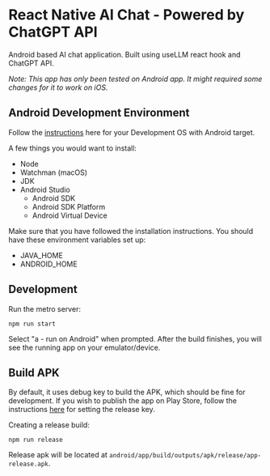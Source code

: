 # React Native AI Chat - Powered by ChatGPT API

Android based AI chat application. Built using useLLM react hook and ChatGPT API.

_Note: This app has only been tested on Android app. It might required some changes for it to work on iOS._

## Android Development Environment

Follow the [instructions](https://reactnative.dev/docs/environment-setup?os=macos&platform=android) here for your Development OS with Android target.

A few things you would want to install:

- Node
- Watchman (macOS)
- JDK
- Android Studio
  - Android SDK
  - Android SDK Platform
  - Android Virtual Device

Make sure that you have followed the installation instructions. You should have these environment variables set up:

- JAVA_HOME
- ANDROID_HOME

## Development

Run the metro server:

```
npm run start
```

Select "a - run on Android" when prompted. After the build finishes, you will see the running app on your emulator/device.

## Build APK

By default, it uses debug key to build the APK, which should be fine for development. If you wish to publish the app on Play Store, follow the instructions [here](https://reactnative.dev/docs/signed-apk-android) for setting the release key.

Creating a release build:

```
npm run release
```

Release apk will be located at `android/app/build/outputs/apk/release/app-release.apk`.
